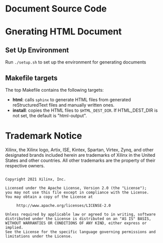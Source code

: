 Document Source Code
=========================

# Gnerating HTML Document
## Set Up Environment
Run `./setup.sh` to set up the environment for generating documents

## Makefile targets

The top Makefile contains the following targets: 

+ **html**: calls `sphinx` to generate HTML files from generated reStructuredText files and manually written ones.
+ **install**: copies the HTML files to `$HTML_DEST_DIR`. If HTML_DEST_DIR is not set, the default is "html-output".

# Trademark Notice

Xilinx, the Xilinx logo, Artix, ISE, Kintex, Spartan, Virtex, Zynq, and other designated brands included herein
are trademarks of Xilinx in the United States and other countries.
All other trademarks are the property of their respective owners.

```

Copyright 2021 Xilinx, Inc.

Licensed under the Apache License, Version 2.0 (the "License");
you may not use this file except in compliance with the License.
You may obtain a copy of the License at

     http://www.apache.org/licenses/LICENSE-2.0

Unless required by applicable law or agreed to in writing, software
distributed under the License is distributed on an "AS IS" BASIS,
WITHOUT WARRANTIES OR CONDITIONS OF ANY KIND, either express or implied.
See the License for the specific language governing permissions and
limitations under the License.

```
